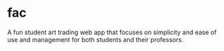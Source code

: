 # fac
A fun student art trading web app that focuses on simplicity and ease of use and management for both students and their professors.   

